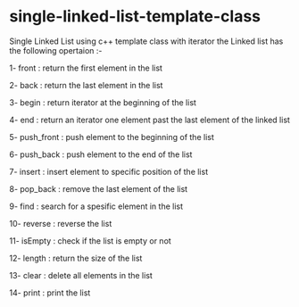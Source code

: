 # single-linked-list-template-class
Single Linked List using c++ template class with iterator
the Linked list has the following opertaion :-

1- front : return the first element in the list

2- back : return the last element in the list

3- begin : return iterator at the beginning of the list

4- end : return an iterator one element past the last element of the linked list

5- push_front : push element to the beginning of the list

6- push_back : push element to the end of the list

7- insert : insert element to specific position of the list

8- pop_back : remove the last element of the list

9- find : search for a spesific element in the list

10- reverse : reverse the list

11- isEmpty : check if the list is empty or not

12- length : return the size of the list

13- clear : delete all elements in the list

14- print : print the list
